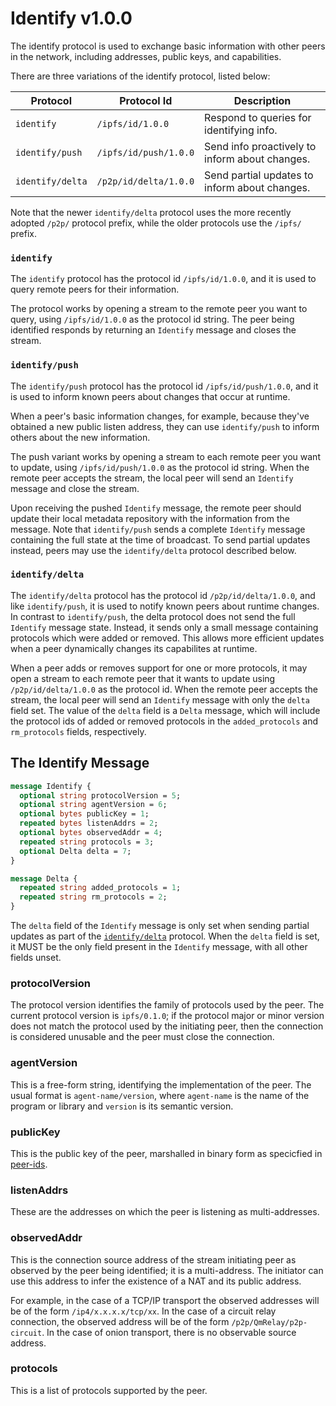 # Identify v1.0.0

The identify protocol is used to exchange basic information with other peers
in the network, including addresses, public keys, and capabilities.

There are three variations of the identify protocol, listed below:

| Protocol         | Protocol Id           | Description                                    |
|------------------|-----------------------|------------------------------------------------|
| `identify`       | `/ipfs/id/1.0.0`      | Respond to queries for identifying info.       |
| `identify/push`  | `/ipfs/id/push/1.0.0` | Send info proactively to inform about changes. |
| `identify/delta` | `/p2p/id/delta/1.0.0` | Send partial updates to inform about changes.  |

Note that the newer `identify/delta` protocol uses the more recently adopted
`/p2p/` protocol prefix, while the older protocols use the `/ipfs/` prefix.

### `identify`

The `identify` protocol has the protocol id `/ipfs/id/1.0.0`, and it is used
to query remote peers for their information.

The protocol works by opening a stream to the remote peer you want to query, using
`/ipfs/id/1.0.0` as the protocol id string. The peer being identified responds by returning
an `Identify` message and closes the stream.

### `identify/push`

The `identify/push` protocol has the protocol id `/ipfs/id/push/1.0.0`, and it is used
to inform known peers about changes that occur at runtime.

When a peer's basic information changes, for example, because they've obtained a new
public listen address, they can use `identify/push` to inform others about the new
information.

The push variant works by opening a stream to each remote peer you want to update, using
`/ipfs/id/push/1.0.0` as the protocol id string. When the remote peer accepts the stream,
the local peer will send an `Identify` message and close the stream.

Upon receiving the pushed `Identify` message, the remote peer should update their local
metadata repository with the information from the message. Note that
`identify/push` sends a complete `Identify` message containing the full state at
the time of broadcast. To send partial updates instead, peers may use the
`identify/delta` protocol described below.


### `identify/delta`

The `identify/delta` protocol has the protocol id `/p2p/id/delta/1.0.0`, and
like `identify/push`, it is used to notify known peers about runtime changes. In
contrast to `identify/push`, the delta protocol does not send the full
`Identify` message state. Instead, it sends only a small message containing
protocols which were added or removed. This allows more efficient updates when a
peer dynamically changes its capabilites at runtime.

When a peer adds or removes support for one or more protocols, it may open a
stream to each remote peer that it wants to update using `/p2p/id/delta/1.0.0`
as the protocol id. When the remote peer accepts the stream, the local peer will
send an `Identify` message with only the `delta` field set. The value of the
`delta` field is a `Delta` message, which will include the protocol ids of added
or removed protocols in the `added_protocols` and `rm_protocols` fields,
respectively.

## The Identify Message

```protobuf
message Identify {
  optional string protocolVersion = 5;
  optional string agentVersion = 6;
  optional bytes publicKey = 1;
  repeated bytes listenAddrs = 2;
  optional bytes observedAddr = 4;
  repeated string protocols = 3;
  optional Delta delta = 7;
}

message Delta {
  repeated string added_protocols = 1;
  repeated string rm_protocols = 2;
}
```

The `delta` field of the `Identify` message is only set when sending partial
updates as part of the [`identify/delta`](#identify-delta) protocol. When the
`delta` field is set, it MUST be the only field present in the `Identify`
message, with all other fields unset.

### protocolVersion

The protocol version identifies the family of protocols used by the peer.
The current protocol version is `ipfs/0.1.0`; if the protocol major or minor
version does not match the protocol used by the initiating peer, then the connection
is considered unusable and the peer must close the connection.

### agentVersion

This is a free-form string, identifying the implementation of the peer.
The usual format is `agent-name/version`, where `agent-name` is
the name of the program or library and `version` is its semantic version.

### publicKey

This is the public key of the peer, marshalled in binary form as specicfied
in [peer-ids](../peer-ids).


### listenAddrs

These are the addresses on which the peer is listening as multi-addresses.

### observedAddr

This is the connection source address of the stream initiating peer as observed by the peer
being identified; it is a multi-address. The initiator can use this address to infer
the existence of a NAT and its public address.

For example, in the case of a TCP/IP transport the observed addresses will be of the form
`/ip4/x.x.x.x/tcp/xx`. In the case of a circuit relay connection, the observed address will
be of the form `/p2p/QmRelay/p2p-circuit`. In the case of onion transport, there is no
observable source address.

### protocols

This is a list of protocols supported by the peer.
